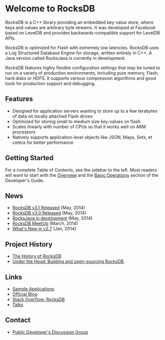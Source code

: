 # Welcome to RocksDB
RocksDB is a C++ library providing an embedded key-value store, where keys and values are arbitrary byte streams. It was developed at Facebook based on LevelDB and provides backwards-compatible support for LevelDB APIs.

RocksDB is optimized for Flash with extremely low latencies. RocksDB uses a Log Structured Database Engine for storage, written entirely in C++. A Java version called RocksJava is currently in development.

RocksDB features highly flexible configuration settings that may be tuned to run on a variety of production environments, including pure memory, Flash, hard disks or HDFS. It supports various compression algorithms and good tools for production support and debugging.

## Features
* Designed for application servers wanting to store up to a few terabytes of data on locally attached Flash drives
* Optimized for storing small to medium size key-values on flash
* Scales linearly with number of CPUs so that it works well on ARM processors
* Natively supports application-level objects like JSON, Maps, Sets, et cetera for better performance 


## Getting Started
For a complete Table of Contents, see the sidebar to the left. Most readers will want to start with the [Overview](https://github.com/barnaby0101/sandbox/wiki/Overview) and the [Basic Operations](https://github.com/barnaby0101/sandbox/wiki/RocksDB-Introduction) section of the Developer's Guide. 


## News
* [RocksDB v3.1 Released](http://rocksdb.org/blog/575/rocksdb-3-1-release/) (May, 2014)
* [RocksDB v3.0 Released](http://rocksdb.org/blog/557/rocksdb-3-0-release/) (May, 2014)
* [RocksJava in development](https://github.com/facebook/rocksdb/wiki/RocksJava-Basics) (May, 2014)
* [RocksDB MeetUp](http://rocksdb.org/blog/323/the-1st-rocksdb-local-meetup-held-on-march-27-2014/) (March, 2014)
* [What's New in v2.7](https://github.com/facebook/rocksdb/wiki/What%27s-new-in-RocksDB2.7) (Jan, 2014)


## Project History
* [The History of RocksDB](http://rocksdb.blogspot.com/2013/11/the-history-of-rocksdb.html)
* [Under the Hood: Building and open-sourcing RocksDB](https://www.facebook.com/notes/facebook-engineering/under-the-hood-building-and-open-sourcing-rocksdb/10151822347683920).

## Links 
* [Sample Applications](https://github.com/facebook/rocksdb/tree/master/examples)
* [Official Blog](http://rocksdb.org/blog/)
* [Stack Overflow: RocksDB](https://stackoverflow.com/questions/tagged/rocksdb)
* [Talks](https://github.com/facebook/rocksdb/wiki/Talks)

## Contact 
* [Public Developer's Discussion Group](https://www.facebook.com/groups/rocksdb.dev/)